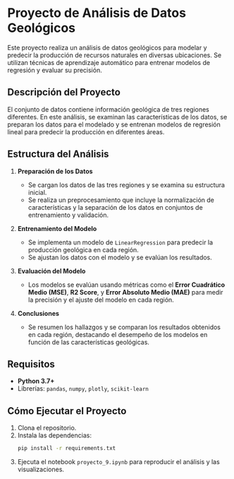
# Proyecto de Análisis de Datos Geológicos

Este proyecto realiza un análisis de datos geológicos para modelar y predecir la producción de recursos naturales en diversas ubicaciones. Se utilizan técnicas de aprendizaje automático para entrenar modelos de regresión y evaluar su precisión.

## Descripción del Proyecto

El conjunto de datos contiene información geológica de tres regiones diferentes. En este análisis, se examinan las características de los datos, se preparan los datos para el modelado y se entrenan modelos de regresión lineal para predecir la producción en diferentes áreas.

## Estructura del Análisis

1. **Preparación de los Datos**
   - Se cargan los datos de las tres regiones y se examina su estructura inicial.
   - Se realiza un preprocesamiento que incluye la normalización de características y la separación de los datos en conjuntos de entrenamiento y validación.

2. **Entrenamiento del Modelo**
   - Se implementa un modelo de `LinearRegression` para predecir la producción geológica en cada región.
   - Se ajustan los datos con el modelo y se evalúan los resultados.

3. **Evaluación del Modelo**
   - Los modelos se evalúan usando métricas como el **Error Cuadrático Medio (MSE)**, **R2 Score**, y **Error Absoluto Medio (MAE)** para medir la precisión y el ajuste del modelo en cada región.

4. **Conclusiones**
   - Se resumen los hallazgos y se comparan los resultados obtenidos en cada región, destacando el desempeño de los modelos en función de las características geológicas.

## Requisitos

- **Python 3.7+**
- Librerías: `pandas`, `numpy`, `plotly`, `scikit-learn`

## Cómo Ejecutar el Proyecto

1. Clona el repositorio.
2. Instala las dependencias:
   ```bash
   pip install -r requirements.txt
   ```
3. Ejecuta el notebook `proyecto_9.ipynb` para reproducir el análisis y las visualizaciones.
